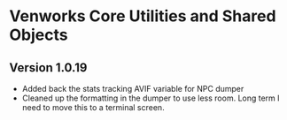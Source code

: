 # Venworks Core Utilities and Shared Objects

## Version 1.0.19
* Added back the stats tracking AVIF variable for NPC dumper
* Cleaned up the formatting in the dumper to use less room. Long term I need to move this to a terminal screen. 
